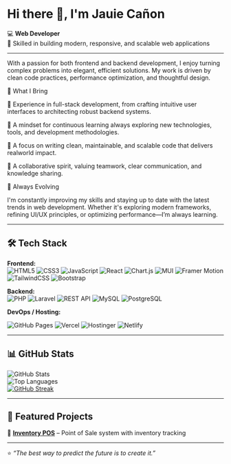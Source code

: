 # Hi there 👋, I'm Jauie Cañon  

💻 **Web Developer**  
🚀 Skilled in building modern, responsive, and scalable web applications

---

With a passion for both frontend and backend development, I enjoy turning complex problems into elegant, efficient solutions. My work is driven by clean code practices, performance optimization, and thoughtful design.

💼 What I Bring

🔧 Experience in full-stack development, from crafting intuitive user interfaces to architecting robust backend systems.

🧠 A mindset for continuous learning always exploring new technologies, tools, and development methodologies.

🎯 A focus on writing clean, maintainable, and scalable code that delivers realworld impact.

🤝 A collaborative spirit, valuing teamwork, clear communication, and knowledge sharing.

🌱 Always Evolving

I'm constantly improving my skills and staying up to date with the latest trends in web development. Whether it's exploring modern frameworks, refining UI/UX principles, or optimizing performance—I’m always learning.

---

## 🛠️ Tech Stack  

**Frontend:**  
![HTML5](https://img.shields.io/badge/-HTML5-E34F26?style=for-the-badge&logo=html5&logoColor=white)
![CSS3](https://img.shields.io/badge/-CSS3-1572B6?style=for-the-badge&logo=css3&logoColor=white)
![JavaScript](https://img.shields.io/badge/-JavaScript-F7DF1E?style=for-the-badge&logo=javascript&logoColor=black)
![React](https://img.shields.io/badge/-React-61DAFB?style=for-the-badge&logo=react&logoColor=black)
![Chart.js](https://img.shields.io/badge/-Chart.js-FF6384?style=for-the-badge&logo=chartdotjs&logoColor=white)
![MUI](https://img.shields.io/badge/-MUI-007FFF?style=for-the-badge&logo=mui&logoColor=white)
![Framer Motion](https://img.shields.io/badge/-Framer%20Motion-0055FF?style=for-the-badge&logo=framer&logoColor=white)
![TailwindCSS](https://img.shields.io/badge/-TailwindCSS-38B2AC?style=for-the-badge&logo=tailwind-css&logoColor=white)
![Bootstrap](https://img.shields.io/badge/-Bootstrap-563D7C?style=for-the-badge&logo=bootstrap&logoColor=white)

**Backend:**  
![PHP](https://img.shields.io/badge/-PHP-777BB4?style=for-the-badge&logo=php&logoColor=white)
![Laravel](https://img.shields.io/badge/-Laravel-FF2D20?style=for-the-badge&logo=laravel&logoColor=white)
![REST API](https://img.shields.io/badge/-REST%20API-009688?style=for-the-badge&logo=postman&logoColor=white)
![MySQL](https://img.shields.io/badge/-MySQL-4479A1?style=for-the-badge&logo=mysql&logoColor=white)
![PostgreSQL](https://img.shields.io/badge/-PostgreSQL-336791?style=for-the-badge&logo=postgresql&logoColor=white)


**DevOps / Hosting:**  

![GitHub Pages](https://img.shields.io/badge/-GitHub%20Pages-222222?style=for-the-badge&logo=githubpages&logoColor=white)
![Vercel](https://img.shields.io/badge/-Vercel-000000?style=for-the-badge&logo=vercel&logoColor=white)
![Hostinger](https://img.shields.io/badge/-Hostinger-673DE6?style=for-the-badge&logo=hostinger&logoColor=white)
![Netlify](https://img.shields.io/badge/-Netlify-00C7B7?style=for-the-badge&logo=netlify&logoColor=white)

---

## 📊 GitHub Stats  
![GitHub Stats](https://github-readme-stats.vercel.app/api?username=JCDacuma&show_icons=true&theme=tokyonight&hide_border=true&count_private=true)  
![Top Languages](https://github-readme-stats.vercel.app/api/top-langs/?username=JCDacuma&layout=compact&theme=tokyonight&hide_border=true)  
[![GitHub Streak](https://streak-stats.demolab.com?user=JCDacuma&theme=tokyonight&hide_border=true)](https://git.io/streak-stats)

---

## 🚀 Featured Projects  


🔹 [**Inventory POS**](https://github.com/JCDacuma/inventoryPOS) – Point of Sale system with inventory tracking  


---

⭐️ *“The best way to predict the future is to create it.”*  

